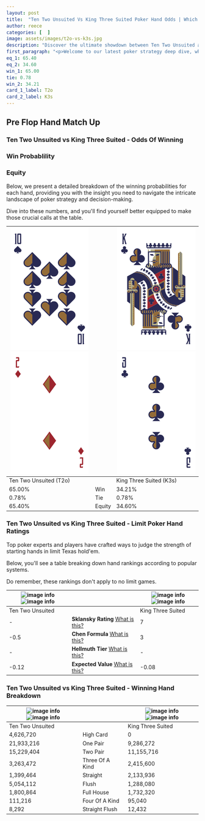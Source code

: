 ```yaml
---
layout: post
title:  "Ten Two Unsuited Vs King Three Suited Poker Hand Odds | Which Is The Better Hand In Poker? A Complete Guide"
author: reece
categories: [  ]
image: assets/images/t2o-vs-k3s.jpg
description: "Discover the ultimate showdown between Ten Two Unsuited and King Three Suited in poker! Uncover the odds, strategies, and scenarios where one hand triumphs over the other. Get ready to up your poker game with this thrilling analysis."
first_paragraph: "<p>Welcome to our latest poker strategy deep dive, where we're pitting two distinct hands against each other in a high-stakes showdown: Ten Two Unsuited vs King Three Suited.</p><p>In the dynamic world of poker, every decision counts, and knowing which hand holds the upper hand is key to your success at the table.</p><p>In this article, we'll dissect these two hands, explore the scenarios where one dominates the other, and equip you with the knowledge to make strategic choices that can tip the odds in your favor.</p><p>Get ready to unravel the intriguing dynamics of these poker hands and elevate your game to new heights.</p>"
eq_1: 65.40
eq_2: 34.60
win_1: 65.00
tie: 0.78
win_2: 34.21
card_1_label: T2o
card_2_label: K3s
---
```




[comment]: # (sp0)

## Pre Flop Hand Match Up

<div class="table hand-ratings" markdown="1"> 



### Ten Two Unsuited vs King Three Suited - Odds Of Winning


  
<div class="row graphs"> 
<div class="col-lg-6">
    <h3>Win Probablility</h3>
    <canvas id="WinChart"></canvas>
</div>
<div class="col-lg-6">
    <h3>Equity</h3>
    <canvas id="EquityChart"></canvas>
</div>
</div>

  Below, we present a detailed breakdown of the winning probabilities for each hand, providing you with the insight you need to navigate the intricate landscape of poker strategy and decision-making. 

Dive into these numbers, and you'll find yourself better equipped to make those crucial calls at the table.


    
| ![image info](assets/images/hand1/t.png) ![image info](assets/images/hand1/2o.png) |  | ![image info](assets/images/hand2/k.png) ![image info](assets/images/hand2/3.png) |
| -------- | -------- | -------- |
| Ten Two Unsuited (T2o) |  | King Three Suited (K3s) |
| 65.00% | Win | 34.21% |
| 0.78% | Tie | 0.78% |
| 65.40% | Equity | 34.60% |




[comment]: # (sp1)



### Ten Two Unsuited vs King Three Suited - Limit Poker Hand Ratings

Top poker experts and players have crafted ways to judge the strength of starting hands in limit Texas hold'em. 

Below, you'll see a table breaking down hand rankings according to popular systems. 

Do remember, these rankings don't apply to no limit games.


    
| ![image info](https://www.riverpairs.com/assets/images/hand1/t.png) ![image info](https://www.riverpairs.com/assets/images/hand1/2o.png) |  | ![image info](https://www.riverpairs.com/assets/images/hand2/k.png) ![image info](https://www.riverpairs.com/assets/images/hand2/3.png) |
| -------- | -------- | -------- |
| Ten Two Unsuited |  | King Three Suited |
| - | **Sklansky Rating** [What is this?](/sklansky-rating-explained) | 7 |
| -0.5 | **Chen Formula** [What is this?](/chen-formula-explained) | 3 |
| - | **Hellmuth Tier** [What is this?](/Hellmuth-tier-explained) | - |
| -0.12 | **Expected Value** [What is this?](/expected-value-explained) | -0.08 |




[comment]: # (sp2)



### Ten Two Unsuited vs King Three Suited - Winning Hand Breakdown


    
| ![image info](https://www.riverpairs.com/assets/images/hand1/t.png) ![image info](https://www.riverpairs.com/assets/images/hand1/2o.png) |  | ![image info](https://www.riverpairs.com/assets/images/hand2/k.png) ![image info](https://www.riverpairs.com/assets/images/hand2/3.png) |
| -------- | -------- | -------- |
| Ten Two Unsuited |  | King Three Suited |
| 4,626,720 | High Card | 0 |
| 21,933,216 | One Pair | 9,286,272 |
| 15,229,404 | Two Pair | 11,155,716 |
| 3,263,472 | Three Of A Kind | 2,415,600 |
| 1,399,464 | Straight | 2,133,936 |
| 5,054,112 | Flush | 1,288,080 |
| 1,800,864 | Full House | 1,732,320 |
| 111,216 | Four Of A Kind | 95,040 |
| 8,292 | Straight Flush | 12,432 |




[comment]: # (sp3)



</div>

[comment]: # (sp4)



[comment]: # (sp5)

